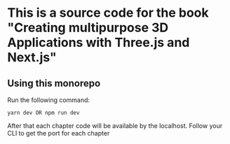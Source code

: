 # This is a source code for the book "Creating multipurpose 3D Applications with Three.js and Next.js"


## Using this monorepo

Run the following command:

`
yarn dev OR
npm run dev
`

After that each chapter code will be available by the localhost.
Follow your CLI to get the port for each chapter

